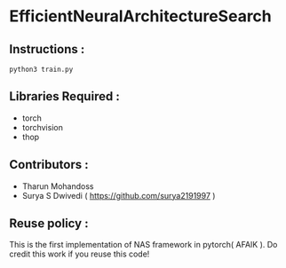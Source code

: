 # EfficientNeuralArchitectureSearch

## Instructions : 
```
python3 train.py
```

## Libraries  Required : 
* torch
* torchvision
* thop

## Contributors :
* Tharun Mohandoss 
* Surya S Dwivedi ( https://github.com/surya2191997 ) 

## Reuse policy : 
This is the first implementation of NAS framework in pytorch( AFAIK ). Do credit this work if you reuse this code!
